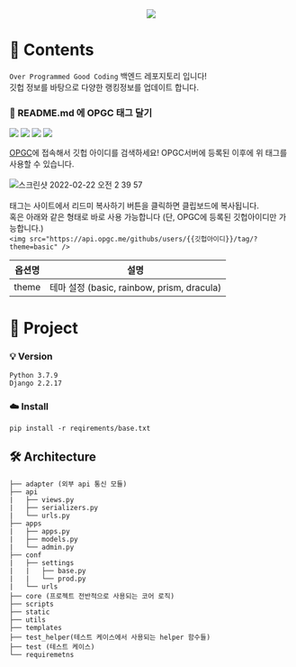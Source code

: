 <div align=center>
	<img src="https://user-images.githubusercontent.com/24591259/155003517-152d4bac-a726-48a4-8411-696861dffc81.png">
</div>


# 🤖 Contents
`Over Programmed Good Coding` 백엔드 레포지토리 입니다!<br>
깃헙 정보를 바탕으로 다양한 랭킹정보를 업데이트 합니다.<br>


### 🤩 README.md 에 OPGC 태그 달기
<a href="https://opgc.me/#/users/JAY-Chan9yu" target="_blank"><img src="https://api.opgc.me/githubs/users/JAY-Chan9yu/tag/?theme=basic" /></a>
<a href="https://opgc.me/#/users/JAY-Chan9yu" target="_blank"><img src="https://api.opgc.me/githubs/users/JAY-Chan9yu/tag/?theme=rainbow" /></a>
<a href="https://opgc.me/#/users/JAY-Chan9yu" target="_blank"><img src="https://api.opgc.me/githubs/users/JAY-Chan9yu/tag/?theme=prism" /></a>
<a href="https://opgc.me/#/users/JAY-Chan9yu" target="_blank"><img src="https://api.opgc.me/githubs/users/JAY-Chan9yu/tag/?theme=dracula" /></a>

[OPGC](https://opgc.me/#/main)에 접속해서 깃헙 아이디를 검색하세요! OPGC서버에 등록된 이후에 위 태그를 사용할 수 있습니다. <br><br>
![스크린샷 2022-02-22 오전 2 39 57](https://user-images.githubusercontent.com/24591259/155004723-5ef6be0a-5a7c-4349-a7d8-5e516e7a4b22.png)
<br><br>태그는 사이트에서 리드미 복사하기 버튼을 클릭하면 클립보드에 복사됩니다.<br>
혹은 아래와 같은 형태로 바로 사용 가능합니다 (단, OPGC에 등록된 깃헙아이디만 가능합니다.) <br>
`<img src="https://api.opgc.me/githubs/users/{{깃헙아이디}}/tag/?theme=basic" />` <br>

|옵션명|설명|
|----|----|
|theme|테마 설정 (basic, rainbow, prism, dracula)|


# 🚀 Project
### 💡 Version
```
Python 3.7.9
Django 2.2.17
```
### ☁️  Install
```
pip install -r reqirements/base.txt
```

## 🛠 Architecture
```
├── adapter (외부 api 통신 모듈)
├── api
|   ├── views.py
|   ├── serializers.py
|   └── urls.py
├── apps
|   ├── apps.py 
|   ├── models.py
|   └── admin.py
├── conf
|   ├── settings
|   |   ├── base.py 
|   |   └── prod.py
|   └── urls
├── core (프로젝트 전반적으로 사용되는 코어 로직)
├── scripts
├── static
├── utils
├── templates
├── test_helper(테스트 케이스에서 사용되는 helper 함수들)
├── test (테스트 케이스)
└── requiremetns
```
